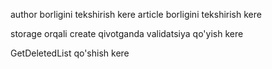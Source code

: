 author borligini tekshirish kere
article borligini tekshirish kere

storage orqali create qivotganda validatsiya qo'yish kere

GetDeletedList qo'shish kere